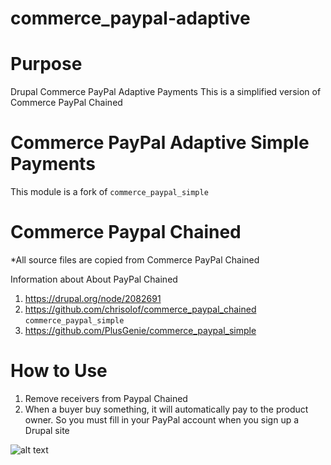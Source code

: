 
<h1> commerce_paypal-adaptive </h1>

# Purpose 
Drupal Commerce PayPal Adaptive Payments
This is a simplified version of Commerce PayPal Chained

# Commerce PayPal Adaptive Simple Payments
This module is a fork of `commerce_paypal_simple`

# Commerce Paypal Chained
*All source files are copied from Commerce PayPal Chained

Information about About PayPal Chained
1. https://drupal.org/node/2082691
2. https://github.com/chrisolof/commerce_paypal_chained
`commerce_paypal_simple`
1. https://github.com/PlusGenie/commerce_paypal_simple


# How to Use 
1. Remove receivers from Paypal Chained
2. When a buyer buy something, it will automatically pay to the product owner.
So you must fill in your PayPal account when you sign up a Drupal site

![alt text](../../../images/blob/master/RegisterPaypalAccount.png?raw=true)
